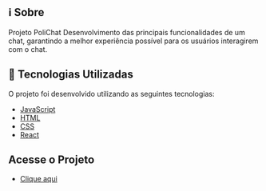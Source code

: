 

## :information_source: Sobre

Projeto PoliChat
Desenvolvimento das principais funcionalidades de um chat, garantindo a melhor experiência possível para os usuários interagirem com o chat.

## :rocket: Tecnologias Utilizadas

O projeto foi desenvolvido utilizando as seguintes tecnologias:



- [JavaScript](https://www.javascript.com/)
- [HTML](https://www.w3schools.com/html/)
- [CSS](https://www.w3schools.com/css/)
- [React](https://reactjs.org/)


## Acesse o Projeto

- <a href="https://polichat-app-jlobato95.netlify.app/">Clique aqui</a>
